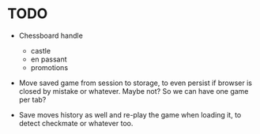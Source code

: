 # TODO

* Chessboard handle
	* castle
	* en passant
	* promotions

* Move saved game from session to storage, to even persist if browser is closed by mistake or whatever. Maybe not? So we can have one game per tab?

* Save moves history as well and re-play the game when loading it, to detect checkmate or whatever too.
